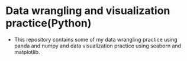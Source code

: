 # Data wrangling and visualization practice(Python)
* This repository contains some of my data wrangling practice using panda and numpy and data visualization practice using seaborn and matplotlib.
